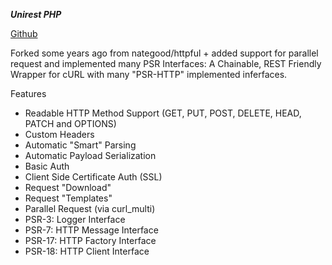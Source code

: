 ***Unirest PHP***

[Github](https://github.com/voku/httpful/)

Forked some years ago from nategood/httpful + added support for parallel request and implemented many PSR Interfaces: A Chainable, REST Friendly Wrapper for cURL with many "PSR-HTTP" implemented inferfaces.

Features

* Readable HTTP Method Support (GET, PUT, POST, DELETE, HEAD, PATCH and OPTIONS)
* Custom Headers
* Automatic "Smart" Parsing
* Automatic Payload Serialization
* Basic Auth
* Client Side Certificate Auth (SSL)
* Request "Download"
* Request "Templates"
* Parallel Request (via curl_multi)
* PSR-3: Logger Interface
* PSR-7: HTTP Message Interface
* PSR-17: HTTP Factory Interface
* PSR-18: HTTP Client Interface